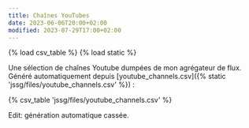 ```yaml
---
title: Chaînes YouTubes
date: 2023-06-06T20:00+02:00
modified: 2023-07-29T17:00+02:00
---
```

{% load csv_table %}
{% load static %}

Une sélection de chaînes Youtube dumpées de mon agrégateur de flux. Généré automatiquement depuis [youtube_channels.csv]({% static 'jssg/files/youtube_channels.csv' %}) :

{% csv_table 'jssg/files/youtube_channels.csv' %}

Edit: génération automatique cassée.
